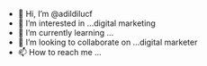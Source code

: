 - 👋 Hi, I’m @adildilucf
- 👀 I’m interested in ...digital marketing
- 🌱 I’m currently learning ...
- 💞️ I’m looking to collaborate on ...digital marketer
- 📫 How to reach me ...

<!---
adildilucf/adildilucf is a ✨ special ✨ repository because its `README.md` (this file) appears on your GitHub profile.
You can click the Preview link to take a look at your changes.
--->
